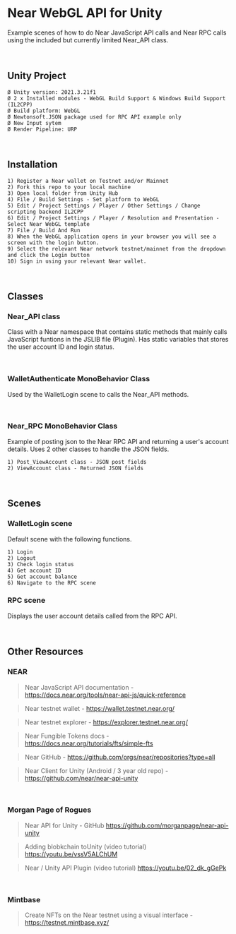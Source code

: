 # Near WebGL API for Unity
Example scenes of how to do Near JavaScript API calls and Near RPC calls using the included but currently limited Near_API class.

<p>&nbsp;</p>

## Unity Project 

	Ø Unity version: 2021.3.21f1
	Ø 2 x Installed modules - WebGL Build Support & Windows Build Support (IL2CPP)
	Ø Build platform: WebGL
	Ø Newtonsoft.JSON package used for RPC API example only
	Ø New Input sytem
	Ø Render Pipeline: URP

<p>&nbsp;</p>

## Installation


	1) Register a Near wallet on Testnet and/or Mainnet
	2) Fork this repo to your local machine
	3) Open local folder from Unity Hub
	4) File / Build Settings - Set platform to WebGL
	5) Edit / Project Settings / Player / Other Settings / Change scripting backend IL2CPP
	6) Edit / Project Settings / Player / Resolution and Presentation - Select Near WebGL template
	7) File / Build And Run
	8) When the WebGL application opens in your browser you will see a screen with the login button.
	9) Select the relevant Near network testnet/mainnet from the dropdown and click the Login button
	10) Sign in using your relevant Near wallet.


<p>&nbsp;</p>


## Classes

### Near_API class 
Class with a Near namespace that contains static methods that mainly calls JavaScript funtions in the JSLIB file (Plugin). Has static variables that stores the user account ID and login status.

<p>&nbsp;</p>

### WalletAuthenticate MonoBehavior Class
Used by the WalletLogin scene to calls the Near_API methods.

<p>&nbsp;</p>

### Near_RPC MonoBehavior Class
Example of posting json to the Near RPC API and returning a user's account details. Uses 2 other classes to handle the JSON fields.

	1) Post_ViewAccount class - JSON post fields
	2) ViewAccount class - Returned JSON fields
 
<p>&nbsp;</p>

## Scenes

### WalletLogin scene

Default scene with the following functions.

	1) Login
	2) Logout
	3) Check login status
	4) Get account ID
	5) Get account balance
	6) Navigate to the RPC scene



### RPC scene

Displays the user account details called from the RPC API.

<p>&nbsp;</p>

## Other Resources

### NEAR
> Near JavaScript API documentation - https://docs.near.org/tools/near-api-js/quick-reference

> Near testnet wallet - https://wallet.testnet.near.org/

> Near testnet explorer - https://explorer.testnet.near.org/

> Near Fungible Tokens docs - https://docs.near.org/tutorials/fts/simple-fts

> Near GitHub - https://github.com/orgs/near/repositories?type=all

> Near Client for Unity (Android / 3 year old repo) - https://github.com/near/near-api-unity

<p>&nbsp;</p>

### Morgan Page of Rogues
> Near API for Unity - GitHub https://github.com/morganpage/near-api-unity

> Adding blobkchain toUnity (video tutorial) https://youtu.be/vssV5ALChUM

> Near / Unity API Plugin (video tutorial) https://youtu.be/02_dk_gGePk

<p>&nbsp;</p>

### Mintbase
> Create NFTs on the Near testnet using a visual interface - https://testnet.mintbase.xyz/

